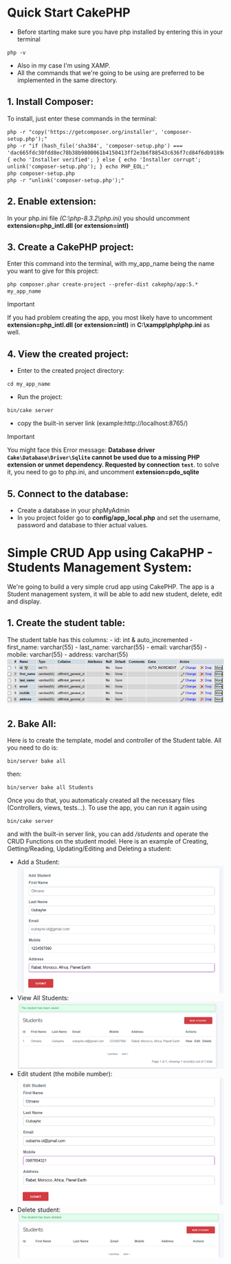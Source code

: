 # Quick Start CakePHP
- Before starting make sure you have php installed by entering this in your terminal
```
php -v
```
- Also in my case I'm using XAMP.
- All the commands that we're going to be using are preferred to be implemented in the same directory.
## 1. Install Composer:
To install, just enter these commands in the terminal:
```
php -r "copy('https://getcomposer.org/installer', 'composer-setup.php');"
php -r "if (hash_file('sha384', 'composer-setup.php') === 'dac665fdc30fdd8ec78b38b9800061b4150413ff2e3b6f88543c636f7cd84f6db9189d43a81e5503cda447da73c7e5b6') { echo 'Installer verified'; } else { echo 'Installer corrupt'; unlink('composer-setup.php'); } echo PHP_EOL;"
php composer-setup.php
php -r "unlink('composer-setup.php');"
```
## 2. Enable extension:
In your php.ini file *(C:\php-8.3.2\php.ini)* you should uncomment **extension=php_intl.dll (or extension=intl)**
## 3. Create a CakePHP project:
Enter this command into the terminal, with my_app_name being the name you want to give for this project:
```
php composer.phar create-project --prefer-dist cakephp/app:5.* my_app_name

```
> [!IMPORTANT]
> If you had problem creating the app, you most likely have to uncomment **extension=php_intl.dll (or extension=intl)** in **C:\xampp\php\php.ini** as well.
## 4. View the created project:
* Enter to the created project directory:
```
cd my_app_name
```
* Run the project:
```
bin/cake server
```
* copy the built-in server link (example:http://localhost:8765/)
> [!IMPORTANT]
> You might face this Error message: **Database driver `Cake\Database\Driver\Sqlite` cannot be used due to a missing PHP extension or unmet dependency. Requested by connection  `test`**.
> to solve it, you need to go to php.ini, and uncomment **extension=pdo_sqlite**
## 5. Connect to the database:
* Create a database in your phpMyAdmin
* In you project folder go to **config/app_local.php** and set the username, password and database to thier actual values.

# Simple CRUD App using CakaPHP - Students Management System:
We're going to build a very simple crud app using CakePHP. The app is a Student management system, it will be able to add new student, delete, edit and display.
## 1. Create the student table:
The student table has this columns:
    - id: int & auto_incremented 
    - first_name: varchar(55)
    - last_name: varchar(55)
    - email: varchar(55)
    - mobile: varchar(55)
    - address: varchar(55)
![Student Table](/readme_images/student_table.png)
## 2. Bake All:
Here is to create the template, model and controller of the Student table. All you need to do is:
```
bin/server bake all
```
then:
```
bin/server bake all Students
```
Once you do that, you automaticaly created all the necessary files (Controllers, views, tests...).
To use the app, you can run it again using 
```
bin/cake server
```
and with the built-in server link, you can add */students* and operate the CRUD Functions on the student model.
Here is an example of Creating, Getting/Reading, Updating/Editing and Deleting a student:
* Add a Student:
![add student](./readme_images/add_student.png)
* View All Students:
![get students](./readme_images/view_student.png)
* Edit student (the mobile number):
![update student](./readme_images/edit_student.png)
* Delete student:
![delete student](./readme_images/delete_student.png)